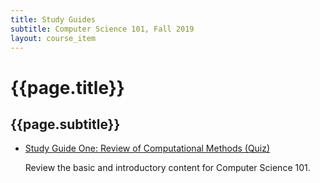 ```yaml
---
title: Study Guides
subtitle: Computer Science 101, Fall 2019
layout: course_item
---
```


# {{page.title}}
## {{page.subtitle}}

<ul>

<li><a href="https://github.com/Allegheny-Computer-Science-101-F2019/cs101-F2019-sheets/releases/download/cs101F2019-sheets-11.0.0/cs101F2019_studyguide_quiz01.pdf">Study Guide One: Review of Computational Methods (Quiz)</a> <p>Review the basic and introductory content for Computer Science 101.</p>

</ul>
